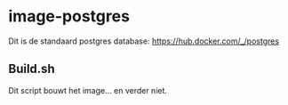 # image-postgres
Dit is de standaard postgres database: https://hub.docker.com/_/postgres

Build.sh
--------
Dit script bouwt het image... en verder niet.
